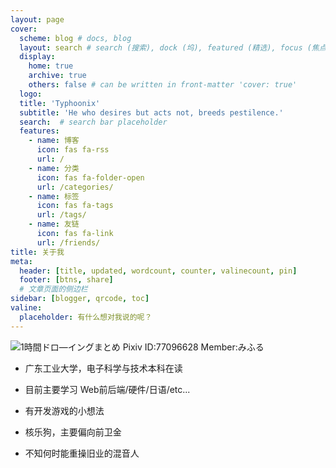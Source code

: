 ```yaml
---
layout: page
cover:
  scheme: blog # docs, blog
  layout: search # search (搜索), dock (坞), featured (精选), focus (焦点)
  display:
    home: true
    archive: true
    others: false # can be written in front-matter 'cover: true'
  logo: 
  title: 'Typhoonix'
  subtitle: 'He who desires but acts not, breeds pestilence.'
  search:  # search bar placeholder
  features:
    - name: 博客
      icon: fas fa-rss
      url: /
    - name: 分类
      icon: fas fa-folder-open
      url: /categories/
    - name: 标签
      icon: fas fa-tags
      url: /tags/
    - name: 友链
      icon: fas fa-link
      url: /friends/
title: 关于我
meta:
  header: [title, updated, wordcount, counter, valinecount, pin]
  footer: [btns, share]
  # 文章页面的侧边栏
sidebar: [blogger, qrcode, toc]
valine:
  placeholder: 有什么想对我说的呢？
---
```


![1時間ドロ―イングまとめ
Pixiv ID:77096628
Member:みふる](https://cdn.jsdelivr.net/gh/Typhoonix/CDN-for-blog@1.13/images/wallpaper2.png)

- 广东工业大学，电子科学与技术本科在读

- 目前主要学习 Web前后端/硬件/日语/etc...

- 有开发游戏的小想法

- 核乐狗，主要偏向前卫金

- 不知何时能重操旧业的混音人